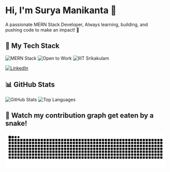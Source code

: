 # Hi, I'm Surya Manikanta 👋

A passionate MERN Stack Developer, Always learning, building, and pushing code to make an impact! 🚀
## 🚀 My Tech Stack

![MERN Stack](https://img.shields.io/badge/MERN-Stack-green)
![Open to Work](https://img.shields.io/badge/Open--to--Internships-Yes-brightgreen)
![IIIT Srikakulam](https://img.shields.io/badge/Student-RGUKT--SKLM-yellow)

[![LinkedIn](https://img.shields.io/badge/LinkedIn-surya--manikanta-blue)](https://www.linkedin.com/in/surya-manikanta)


## 📊 GitHub Stats

![GitHub Stats](https://github-readme-stats.vercel.app/api?username=suryaNoble&show_icons=true&theme=radical)
![Top Languages](https://github-readme-stats.vercel.app/api/top-langs/?username=suryaNoble&layout=compact&theme=radical)
<!--
![GitHub Streak](https://github-readme-streak-stats.herokuapp.com/?user=suryaNoble&theme=radical)
-->

## 🐍 Watch my contribution graph get eaten by a snake!

![snake gif](https://raw.githubusercontent.com/suryaNoble/suryaNoble/output/github-snake.svg)





<!--
**suryaNoble/suryaNoble** is a ✨ _special_ ✨ repository because its `README.md` (this file) appears on your GitHub profile.

Here are some ideas to get you started:

- 🔭 I’m currently working on ...
- 🌱 I’m currently learning ...
- 👯 I’m looking to collaborate on ...
- 🤔 I’m looking for help with ...
- 💬 Ask me about ...
- 📫 How to reach me: ...
- 😄 Pronouns: ...
- ⚡ Fun fact: ...
-->
